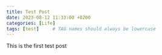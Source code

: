 ```yaml
---
title: Test Post
date: 2023-08-12 11:33:00 +0200
categories: [Life]
tags: [test]     # TAG names should always be lowercase
---
```

This is the first test post